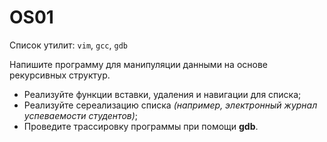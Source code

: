 # OS01

Список утилит: `vim`, `gcc`, `gdb`

Напишите программу для манипуляции данными на основе рекурсивных структур.

- Реализуйте функции вставки, удаления и навигации для списка;
- Реализуйте сереализацию списка *(например, электронный журнал успеваемости студентов)*;
- Проведите трассировку программы при помощи **gdb**.
